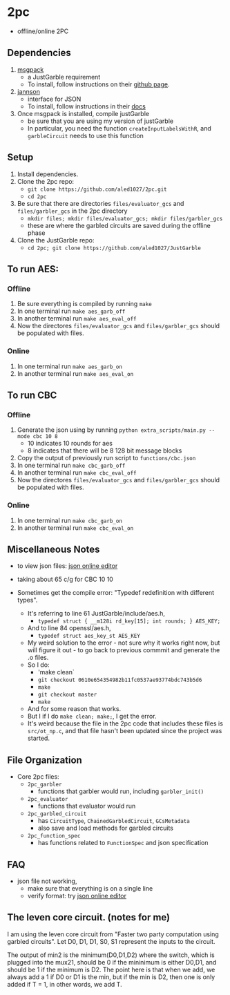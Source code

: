 # 2pc
- offline/online 2PC

## Dependencies
1. [msgpack](http://msgpack.org/index.html)
    - a JustGarble requirement
    - To install, follow instructions on their [github page](https://github.com/msgpack/msgpack-c).
1. [jannson](http://www.digip.org/jansson/)
    - interface for JSON
    - To install, follow instructions in their [docs](https://jansson.readthedocs.org/en/2.7/gettingstarted.html)
1. Once msgpack is installed, compile justGarble
    - be sure that you are using my version of justGarble
    - In particular, you need the function `createInputLabelsWithR`, and `garbleCircuit` needs to use this function

## Setup
1. Install dependencies.
1. Clone the 2pc repo: 
    - `git clone https://github.com/aled1027/2pc.git`
    - `cd 2pc`
1. Be sure that there are directories `files/evaluator_gcs` and `files/garbler_gcs` in the 2pc directory
    - `mkdir files; mkdir files/evaluator_gcs; mkdir files/garbler_gcs`
    - these are where the garbled circuits are saved during the offline phase
1. Clone the JustGarble repo:
    - `cd 2pc; git clone https://github.com/aled1027/JustGarble`

## To run AES:
### Offline
1. Be sure everything is compiled by running `make`
1. In one terminal run `make aes_garb_off`
1. In another terminal run `make aes_eval_off`
1. Now the directores `files/evaluator_gcs` and `files/garbler_gcs` should be populated with files.

### Online
1. In one terminal run `make aes_garb_on`
1. In another terminal run `make aes_eval_on`

## To run CBC
### Offline
1. Generate the json using by running `python extra_scripts/main.py --mode cbc 10 8`
    - 10 indicates 10 rounds for aes
    - 8 indicates that there will be 8 128 bit message blocks
1. Copy the output of previously run script to `functions/cbc.json`
1. In one terminal run `make cbc_garb_off`
1. In another terminal run `make cbc_eval_off`
1. Now the directores `files/evaluator_gcs` and `files/garbler_gcs` should be populated with files.

### Online
1. In one terminal run `make cbc_garb_on`
1. In another terminal run `make cbc_eval_on`

## Miscellaneous Notes
- to view json files: [json online editor](http://www.jsoneditoronline.org/)
- taking about 65 c/g for CBC 10 10 

- Sometimes get the compile error: "Typedef redefinition with different types".
    - It's referring to line 61 JustGarble/include/aes.h, 
        - `typedef struct { __m128i rd_key[15]; int rounds; } AES_KEY;`
    - And to line 84 openssl/aes.h,
        - `typedef struct aes_key_st AES_KEY`
    - My weird solution to the error - not sure why it works right now, but will figure it out - to go back to previous commmit and generate the .o files.
    - So I do:
        - 'make clean`
        - `git checkout 0610e654354982b11fc0537ae93774bdc743b5d6`
        - `make`
        - `git checkout master`
        - `make`
    - And for some reason that works.
    - But I if I do `make clean; make;`, I get the error.
    - It's weird because the file in the 2pc code that includes these files is `src/ot_np.c`, and that file hasn't been updated since the project was started.

## File Organization
- Core 2pc files:
    - `2pc_garbler`
        - functions that garbler would run, including `garbler_init()`
    - `2pc_evaluator`
        - functions that evaluator would run
    - `2pc_garbled_circuit`
        - has `CircuitType`, `ChainedGarbledCircuit`, `GCsMetadata`
        - also save and load methods for garbled circuits
    - `2pc_function_spec`
        - has functions related to `FunctionSpec` and json specification

## FAQ
- json file not working,
    - make sure that everything is on a single line
    - verify format: try [json online editor](http://www.jsoneditoronline.org/)

## The leven core circuit. (notes for me)
I am using the leven core circuit from "Faster two party computation using garbled circuits". 
Let D0, D1, D1, S0, S1 represent the inputs to the circuit.

The output of min2 is the minimum(D0,D1,D2) where the switch, which is plugged into the mux21, should be 0
if the mininimum is either D0,D1, and should be 1 if the minimum is D2. The point here is that when we add, we always add a 1 if D0 or D1 is the min, but if the min is D2, then one is only added if T = 1, in other words, we add T. 
